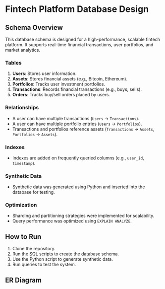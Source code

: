 # Fintech Platform Database Design

## Schema Overview
This database schema is designed for a high-performance, scalable fintech platform. It supports real-time financial transactions, user portfolios, and market analytics.

### Tables
1. **Users**: Stores user information.
2. **Assets**: Stores financial assets (e.g., Bitcoin, Ethereum).
3. **Portfolios**: Tracks user investment portfolios.
4. **Transactions**: Records financial transactions (e.g., buys, sells).
5. **Orders**: Tracks buy/sell orders placed by users.

### Relationships
- A user can have multiple transactions (`Users` → `Transactions`).
- A user can have multiple portfolio entries (`Users` → `Portfolios`).
- Transactions and portfolios reference assets (`Transactions` → `Assets`, `Portfolios` → `Assets`).

### Indexes
- Indexes are added on frequently queried columns (e.g., `user_id`, `timestamp`).

### Synthetic Data
- Synthetic data was generated using Python and inserted into the database for testing.

### Optimization
- Sharding and partitioning strategies were implemented for scalability.
- Query performance was optimized using `EXPLAIN ANALYZE`.

## How to Run
1. Clone the repository.
2. Run the SQL scripts to create the database schema.
3. Use the Python script to generate synthetic data.
4. Run queries to test the system.

## ER Diagram
